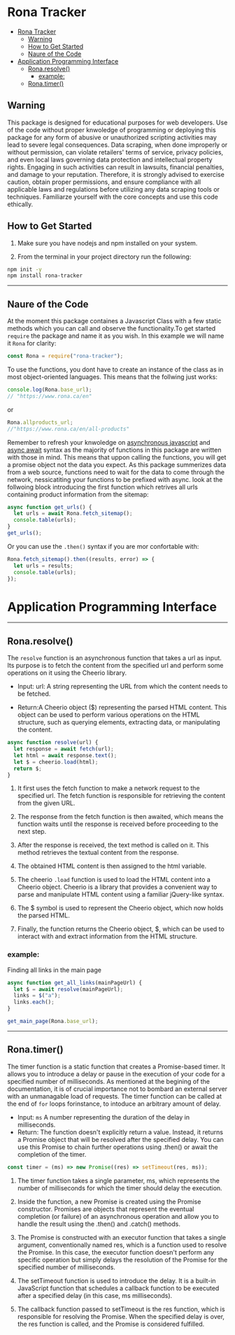 # Rona Tracker

<!-- <p></p> -->

- [Rona Tracker](#rona-tracker)
  - [Warning](#warning)
  - [How to Get Started](#how-to-get-started)
  - [Naure of the Code](#naure-of-the-code)
- [Application Programming Interface](#application-programming-interface)
  - [Rona.resolve()](#ronaresolve)
    - [example:](#example)
  - [Rona.timer()](#ronatimer)

## Warning

This package is designed for educational purposes for web developers. Use of the code without proper knwoledge of programming or deploying this package for any form of abusive or unauthorized scripting activities may lead to severe legal consequences. Data scraping, when done improperly or without permission, can violate retailers' terms of service, privacy policies, and even local laws governing data protection and intellectual property rights. Engaging in such activities can result in lawsuits, financial penalties, and damage to your reputation. Therefore, it is strongly advised to exercise caution, obtain proper permissions, and ensure compliance with all applicable laws and regulations before utilizing any data scraping tools or techniques. Familiarze yourself with the core concepts and use this code ethically.

## How to Get Started

1. Make sure you have nodejs and npm installed on your system.

2. From the terminal in your project directory run the following:

```bash
npm init -y
npm install rona-tracker
```

---

## Naure of the Code

At the moment this package containes a Javascript Class with a few static methods which you can call and observe the functionality.To get started `require` the package and name it as you wish. In this example we will name it `Rona` for clarity:

```javascript
const Rona = require("rona-tracker");
```

To use the functions, you dont have to create an instance of the class as in most object-oriented languages. This means that the follwing just works:

```javascript
console.log(Rona.base_url);
// "https://www.rona.ca/en"
```

or

```javascript
Rona.allproducts_url;
//"https://www.rona.ca/en/all-products"
```

Remember to refresh your knwoledge on [asynchronous javascript](https://developer.mozilla.org/en-US/docs/Learn/JavaScript/Asynchronous) and [async await](https://developer.mozilla.org/en-US/docs/Web/JavaScript/Reference/Statements/async_function) syntax as the majority of functions in this package are written with those in mind. This means that uppon calling the functions, you will get a promise object not the data you expect. As this package summerizes data from a web source, functions need to wait for the data to come through the network, nessicatiting your functions to be prefixed with async. look at the follwoing block introducing the first function which retrives all urls containing product information from the sitemap:

```javascript
async function get_urls() {
  let urls = await Rona.fetch_sitemap();
  console.table(urls);
}
get_urls();
```

Or you can use the `.then()` syntax if you are mor confortable with:

```javascript
Rona.fetch_sitemap().then((results, error) => {
  let urls = results;
  console.table(urls);
});
```

# Application Programming Interface

---

## Rona.resolve()

The `resolve` function is an asynchronous function that takes a url as input. Its purpose is to fetch the content from the specified url and perform some operations on it using the Cheerio library.

- Input: url: A string representing the URL from which the content needs to be fetched.

- Return:A Cheerio object ($) representing the parsed HTML content. This object can be used to perform various operations on the HTML structure, such as querying elements, extracting data, or manipulating the content.

```javascript
async function resolve(url) {
  let response = await fetch(url);
  let html = await response.text();
  let $ = cheerio.load(html);
  return $;
}
```

1. It first uses the fetch function to make a network request to the specified url. The fetch function is responsible for retrieving the content from the given URL.

2. The response from the fetch function is then awaited, which means the function waits until the response is received before proceeding to the next step.

3. After the response is received, the text method is called on it. This method retrieves the textual content from the response.

4. The obtained HTML content is then assigned to the html variable.

5. The cheerio `.load` function is used to load the HTML content into a Cheerio object. Cheerio is a library that provides a convenient way to parse and manipulate HTML content using a familiar jQuery-like syntax.

6. The $ symbol is used to represent the Cheerio object, which now holds the parsed HTML.

7. Finally, the function returns the Cheerio object, $, which can be used to interact with and extract information from the HTML structure.

### example:

Finding all links in the main page

```javascript
async function get_all_links(mainPageUrl) {
  let $ = await resolve(mainPageUrl);
  links = $("a");
  links.each();
}

get_main_page(Rona.base_url);
```

---

## Rona.timer()

The timer function is a static function that creates a Promise-based timer. It allows you to introduce a delay or pause in the execution of your code for a specified number of milliseconds. As mentioned at the begining of the documentation, it is of crucial importance not to bombard an external server with an unmanagable load of requests. The timer function can be called at the end of `for` loops forinstance, to intoduce an arbitrary amount of delay.

- Input: `ms` A number representing the duration of the delay in milliseconds.
- Return: The function doesn't explicitly return a value. Instead, it returns a Promise object that will be resolved after the specified delay. You can use this Promise to chain further operations using .then() or await the completion of the timer.

```javascript
const timer = (ms) => new Promise((res) => setTimeout(res, ms));
```

1. The timer function takes a single parameter, ms, which represents the number of milliseconds for which the timer should delay the execution.

2. Inside the function, a new Promise is created using the Promise constructor. Promises are objects that represent the eventual completion (or failure) of an asynchronous operation and allow you to handle the result using the .then() and .catch() methods.

3. The Promise is constructed with an executor function that takes a single argument, conventionally named res, which is a function used to resolve the Promise. In this case, the executor function doesn't perform any specific operation but simply delays the resolution of the Promise for the specified number of milliseconds.

4. The setTimeout function is used to introduce the delay. It is a built-in JavaScript function that schedules a callback function to be executed after a specified delay (in this case, ms milliseconds).

5. The callback function passed to setTimeout is the res function, which is responsible for resolving the Promise. When the specified delay is over, the res function is called, and the Promise is considered fulfilled.
